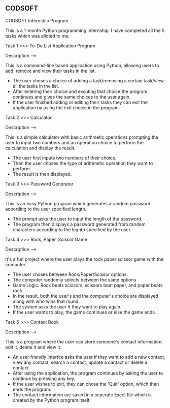 ## CODSOFT
CODSOFT Internship Program

This is a 1-month Python programming internship. I have completed all the 5 tasks which was alloted to me.

Task 1 >>> To-Do List Application Program

Description -->

This is a command-line based application using Python, allowing users to add, remove and view their tasks in the list.
*  The user choses a choice of adding a task/removing a certain task/view all the tasks in the list.
*  After entering their choice and excuting that choice the program continues and gives the same choices to the user again.
*  If the user finished adding or editing their tasks they can exit the application by using the exit choice in the program.

Task 2 >>> Calculator

Description -->

This is a simple calculator with basic arithmetic operations prompting the user to input two numbers and an operation choice to perform the calculation and display the result.
*  The user first inputs two numbers of their choice.
*  Then the user choses the type of arithmetic operation they want to perform.
*  The result is then displayed.

Task 3 >>> Password Generator

Description -->

This is an easy Python program which generates a random password acoording to the user specified length.
*  The prompt asks the user to input the length of the password.
*  The program then displays a password generated from random characters according to the legnth specified by the user.

Task 4 >>> Rock, Paper, Scissor Game

Description -->

It's a fun project where the user plays the rock paper scissor game with the computer.
*  The user choses between Rock/Paper/Scissor options.
*  The computer randomly selects between the same options
*  Game Logic: Rock beats scissors, scissors beat paper, and paper beats rock.
*  In the result, both the user's and the computer's choice are displayed along with who wins that round.
*  The system asks the user if they want to play again.
*  If the user wants to play, the game continues or else the game ends.

Task 5 >>> Contact Book

Description -->

This is a program where the user can store someone's contact information, edit it, delete it and view it.
*  An user friendly interfce asks the user if they want to add a new contact, view any contact, search a contact, update a cantact or delete a contact.
*  After using the application, the program continues by asking the user to continue by pressing any key.
*  If the user wishes to exit, they can chose the 'Quit' option, which then ends the program.
*  The contact information are saved in a seperate Excel file which is created by the Python program itself.
